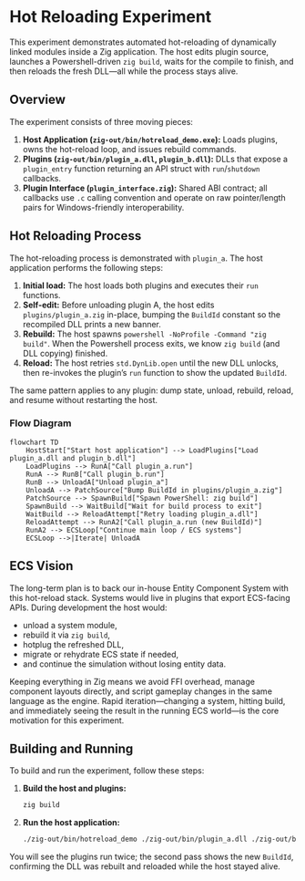 # Hot Reloading Experiment

This experiment demonstrates automated hot-reloading of dynamically linked modules inside a Zig application. The host edits plugin source, launches a Powershell-driven `zig build`, waits for the compile to finish, and then reloads the fresh DLL—all while the process stays alive.

## Overview

The experiment consists of three moving pieces:

1.  **Host Application (`zig-out/bin/hotreload_demo.exe`):** Loads plugins, owns the hot-reload loop, and issues rebuild commands.
2.  **Plugins (`zig-out/bin/plugin_a.dll`, `plugin_b.dll`):** DLLs that expose a `plugin_entry` function returning an API struct with `run`/`shutdown` callbacks.
3.  **Plugin Interface (`plugin_interface.zig`):** Shared ABI contract; all callbacks use `.c` calling convention and operate on raw pointer/length pairs for Windows-friendly interoperability.

## Hot Reloading Process

The hot-reloading process is demonstrated with `plugin_a`. The host application performs the following steps:

1.  **Initial load:** The host loads both plugins and executes their `run` functions.
2.  **Self-edit:** Before unloading plugin A, the host edits `plugins/plugin_a.zig` in-place, bumping the `BuildId` constant so the recompiled DLL prints a new banner.
3.  **Rebuild:** The host spawns `powershell -NoProfile -Command "zig build"`. When the Powershell process exits, we know `zig build` (and DLL copying) finished.
4.  **Reload:** The host retries `std.DynLib.open` until the new DLL unlocks, then re-invokes the plugin’s `run` function to show the updated `BuildId`.

The same pattern applies to any plugin: dump state, unload, rebuild, reload, and resume without restarting the host.

### Flow Diagram

```mermaid
flowchart TD
    HostStart["Start host application"] --> LoadPlugins["Load plugin_a.dll and plugin_b.dll"]
    LoadPlugins --> RunA["Call plugin_a.run"]
    RunA --> RunB["Call plugin_b.run"]
    RunB --> UnloadA["Unload plugin_a"]
    UnloadA --> PatchSource["Bump BuildId in plugins/plugin_a.zig"]
    PatchSource --> SpawnBuild["Spawn PowerShell: zig build"]
    SpawnBuild --> WaitBuild["Wait for build process to exit"]
    WaitBuild --> ReloadAttempt["Retry loading plugin_a.dll"]
    ReloadAttempt --> RunA2["Call plugin_a.run (new BuildId)"]
    RunA2 --> ECSLoop["Continue main loop / ECS systems"]
    ECSLoop -->|Iterate| UnloadA
```

## ECS Vision

The long-term plan is to back our in-house Entity Component System with this hot-reload stack. Systems would live in plugins that export ECS-facing APIs. During development the host would:

- unload a system module,
- rebuild it via `zig build`,
- hotplug the refreshed DLL,
- migrate or rehydrate ECS state if needed,
- and continue the simulation without losing entity data.

Keeping everything in Zig means we avoid FFI overhead, manage component layouts directly, and script gameplay changes in the same language as the engine. Rapid iteration—changing a system, hitting build, and immediately seeing the result in the running ECS world—is the core motivation for this experiment.

## Building and Running

To build and run the experiment, follow these steps:

1.  **Build the host and plugins:**

    ```sh
    zig build
    ```

2.  **Run the host application:**

    ```sh
    ./zig-out/bin/hotreload_demo ./zig-out/bin/plugin_a.dll ./zig-out/bin/plugin_b.dll
    ```

You will see the plugins run twice; the second pass shows the new `BuildId`, confirming the DLL was rebuilt and reloaded while the host stayed alive.